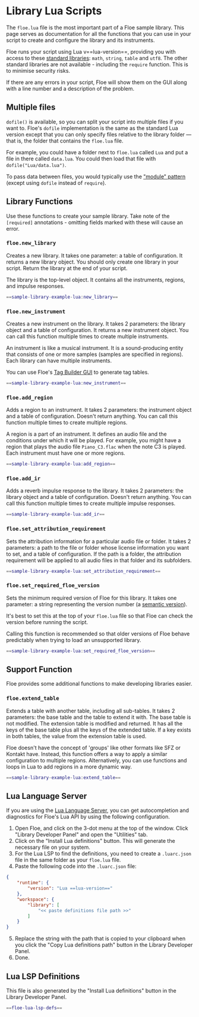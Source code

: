 <!--
SPDX-FileCopyrightText: 2024 Sam Windell
SPDX-License-Identifier: GPL-3.0-or-later
-->

# Library Lua Scripts

The `floe.lua` file is the most important part of a Floe sample library. This page serves as documentation for all the functions that you can use in your script to create and configure the library and its instruments.

Floe runs your script using Lua v==lua-version==, providing you with access to these [standard libraries](https://www.lua.org/manual/5.4/manual.html#6): `math`, `string`, `table` and `utf8`. The other standard libraries are not available - including the `require` function. This is to minimise security risks.

If there are any errors in your script, Floe will show them on the GUI along with a line number and a description of the problem.

## Multiple files
`dofile()` is available, so you can split your script into multiple files if you want to. Floe's `dofile` implementation is the same as the standard Lua version except that you can only specify files relative to the library folder — that is, the folder that contains the `floe.lua` file.

For example, you could have a folder next to `floe.lua` called `Lua` and put a file in there called `data.lua`. You could then load that file with `dofile("Lua/data.lua")`.

To pass data between files, you would typically use the ["module" pattern](http://lua-users.org/wiki/ModuleDefinition) (except using `dofile` instead of `require`).

## Library Functions
Use these functions to create your sample library. Take note of the `[required]` annotations - omitting fields marked with these will cause an error. 


### `floe.new_library`
Creates a new library. It takes one parameter: a table of configuration. It returns a new library object. You should only create one library in your script. Return the library at the end of your script.

The library is the top-level object. It contains all the instruments, regions, and impulse responses.

```lua
==sample-library-example-lua:new_library==
```


### `floe.new_instrument`
Creates a new instrument on the library. It takes 2 parameters: the library object and a table of configuration. It returns a new instrument object. You can call this function multiple times to create multiple instruments.

An instrument is like a musical instrument. It is a sound-producing entity that consists of one or more samples (samples are specified in regions). Each library can have multiple instruments.

You can use Floe's [Tag Builder GUI](./tags-and-folders.md#instrument-tags) to generate tag tables.

```lua
==sample-library-example-lua:new_instrument==
```



### `floe.add_region`
Adds a region to an instrument. It takes 2 parameters: the instrument object and a table of configuration. Doesn't return anything. You can call this function multiple times to create multiple regions. 

A region is a part of an instrument. It defines an audio file and the conditions under which it will be played. For example, you might have a region that plays the audio file `Piano_C3.flac` when the note C3 is played. Each instrument must have one or more regions.
```lua
==sample-library-example-lua:add_region==
```


### `floe.add_ir`
Adds a reverb impulse response to the library. It takes 2 parameters: the library object and a table of configuration. Doesn't return anything. You can call this function multiple times to create multiple impulse responses. 
```lua
==sample-library-example-lua:add_ir==
```

### `floe.set_attribution_requirement`
Sets the attribution information for a particular audio file or folder. It takes 2 parameters: a path to the file or folder whose license information you want to set, and a table of configuration. If the path is a folder, the attribution requirement will be applied to all audio files in that folder and its subfolders.
```lua
==sample-library-example-lua:set_attribution_requirement==
```

### `floe.set_required_floe_version`
Sets the minimum required version of Floe for this library. It takes one parameter: a string representing the version number (a [semantic version](https://semver.org/)).

It's best to set this at the top of your `floe.lua` file so that Floe can check the version before running the script.

Calling this function is recommended so that older versions of Floe behave predictably when trying to load an unsupported library.
```lua
==sample-library-example-lua:set_required_floe_version==
```

## Support Function
Floe provides some additional functions to make developing libraries easier.


### `floe.extend_table`
Extends a table with another table, including all sub-tables. It takes 2 parameters: the base table and the table to extend it with. The base table is not modified. The extension table is modified and returned. It has all the keys of the base table plus all the keys of the extended table. If a key exists in both tables, the value from the extension table is used.

Floe doesn't have the concept of 'groups' like other formats like SFZ or Kontakt have. Instead, this function offers a way to apply a similar configuration to multiple regions. Alternatively, you can use functions and loops in Lua to add regions in a more dynamic way.

```lua
==sample-library-example-lua:extend_table==
```

## Lua Language Server
If you are using the [Lua Language Server](https://luals.github.io/), you can get autocompletion and diagnostics for Floe's Lua API by using the following configuration. 

1. Open Floe, and click on the 3-dot menu at the top of the window. Click "Library Developer Panel" and open the "Utilities" tab.
2. Click on the "Install Lua definitions" button. This will generate the necessary file on your system.
3. For the Lua LSP to find the definitions, you need to create a `.luarc.json` file in the same folder as your `floe.lua` file.
4. Paste the following code into the `.luarc.json` file:

```json
{
    "runtime": {
        "version": "Lua ==lua-version=="
    },
    "workspace": {
        "library": [
            "<< paste definitions file path >>"
        ]
    }
}
```
5. Replace the string with the path that is copied to your clipboard when you click the "Copy Lua definitions path" button in the Library Developer Panel.
6. Done.

## Lua LSP Definitions
This file is also generated by the "Install Lua definitions" button in the Library Developer Panel.

```lua
==floe-lua-lsp-defs==
```
